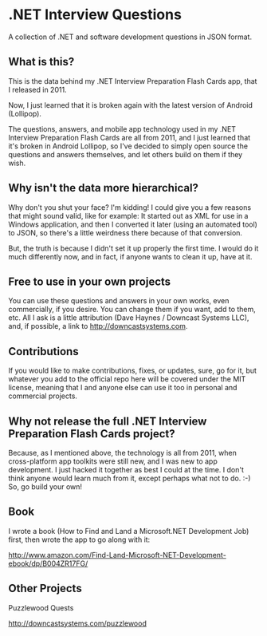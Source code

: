 # .NET Interview Questions
A collection of .NET and software development questions in JSON format.

What is this?
-------------
This is the data behind my .NET Interview Preparation Flash Cards app, that I released in 2011.

Now, I just learned that it is broken again with the latest version of Android (Lollipop).

The questions, answers, and mobile app technology used in my .NET Interview Preparation Flash Cards are all from 2011, and I just learned that it's broken in Android Lollipop, so I've decided to simply open source the questions and answers themselves, and let others build on them if they wish.

Why isn't the data more hierarchical?
-------------------------------------
Why don't you shut your face? I'm kidding! I could give you a few reasons that might sound valid, like for example: It started out as XML for use in a Windows application, and then I converted it later (using an automated tool) to JSON, so there's a little weirdness there because of that conversion. 

But, the truth is because I didn't set it up properly the first time. I would do it much differently now, and in fact, if anyone wants to clean it up, have at it.

Free to use in your own projects
--------------------------------
You can use these questions and answers in your own works, even commercially, if you desire. You can change them if you want, add to them, etc. All I ask is a little attribution (Dave Haynes / Downcast Systems LLC), and, if possible, a link to http://downcastsystems.com.

Contributions
-------------
If you would like to make contributions, fixes, or updates, sure, go for it, but whatever you add to the official repo here will be covered under the MIT license, meaning that I and anyone else can use it too in personal and commercial projects.

Why not release the full .NET Interview Preparation Flash Cards project?
------------------------------------------------------------------------
Because, as I mentioned above, the technology is all from 2011, when cross-platform app toolkits were still new, and I was new to app development. I just hacked it together as best I could at the time. I don't think anyone would learn much from it, except perhaps what not to do. :-) So, go build your own!

Book
--------
I wrote a book (How to Find and Land a Microsoft.NET Development Job) first, then wrote the app to go along with it:

http://www.amazon.com/Find-Land-Microsoft-NET-Development-ebook/dp/B004ZR17FG/

Other Projects
--------------
Puzzlewood Quests

http://downcastsystems.com/puzzlewood

